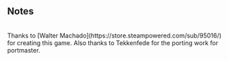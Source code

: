 ## Notes
<br/>
Thanks to [Walter Machado](https://store.steampowered.com/sub/95016/) for creating this game.  Also thanks to Tekkenfede for the porting work for portmaster.
<br/>
